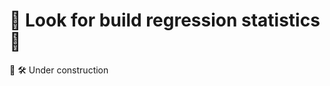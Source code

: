 # :construction: Look for build regression statistics :construction:

:construction_worker: :hammer_and_wrench: Under construction
